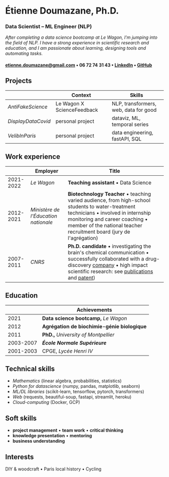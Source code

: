 # Étienne Doumazane, Ph.D.
### Data Scientist – ML Engineer (NLP)
*After completing a data science bootcamp at Le Wagon, I’m jumping into the field of NLP. I have a strong experience in scientific research and education, and I am passionate about learning, designing tools and automating tasks.*

#### etienne.doumazane@gmail.com • 06 72 74 31 43 • [LinkedIn](www.linkedin.com/in/etienne-doumazane) • [GitHub](www.github.com/E-Dmz)

## Projects
||Context|Skills|
|-|-|-|
*AntiFakeScience*|Le Wagon X ScienceFeedback|NLP, transformers, web, data for good
*DisplayDataCovid*|personal project|dataviz, ML, temporal series|
*VelibInParis*|personal project|data engineering, fastAPI, SQL

## Work experience
||Employer|Title|
|-|-|-|
|2021-2022 |*Le Wagon* |**Teaching assistant** • Data Science |
|2012-2021 |*Ministère de l'Éducation nationale*|**Biotechnology Teacher** • teaching varied audience, from high-school students to water-treatment technicians • involved in internship monitoring and career coaching • member of the national teacher recruitment board (jury de l'agrégation)
|2007-2011 |*CNRS* |**Ph.D. candidate** • investigating the brain's chemical communication • successfully collaborated with a drug-discovery [company](https://fr.cisbio.eu/) • high impact scientific research: see [publications](https://scholar.google.com/citations?hl=en&user=_GG5vHQAAAAJ) and [patent](https://patents.google.com/patent/US8697380B2/en))

## Education
||Achievements|
|-|-|
|2021|**Data science bootcamp,** *Le Wagon* 
|2012|**Agrégation de biochimie-génie biologique**
|2011| **PhD.,** *University of Montpellier*
|2003-2007| ***École Normale Supérieure***
|2001-2003|CPGE, *Lycée Henri IV*

## Technical skills
- *Mathematics* (linear algebra, probabilities, statistics)
- *Python for datascience* (numpy, pandas, matplotlib, seaborn)
- *ML/DL libraries* (scikit-learn, tensorflow, pytorch, transformers)
- *Web* (requests, beautiful-soup, fastapi, streamlit, heroku)
- *Cloud-computing* (Docker, GCP)

## Soft skills
- **project management** • **team work** • **critical thinking**
- **knowledge presentation** • **mentoring**
- **business understanding**

## Interests
DIY & woodcraft • Paris local history • Cycling
